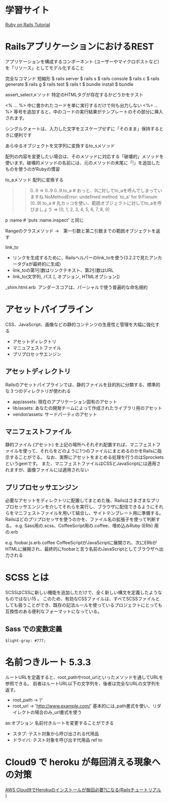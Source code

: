 # 学習サイト
[Ruby on Rails Tutorial](https://railstutorial.jp/)

# RailsアプリケーションにおけるREST
アプリケーションを構成するコンポーネント (ユーザーやマイクロポストなど) を「リソース」としてモデル化すること

完全なコマンド	短縮形
$ rails server	$ rails s
$ rails console	$ rails c
$ rails generate	$ rails g
$ rails test	$ rails t
$ bundle install	$ bundle

assert_selectメソッド
特定のHTMLタグが存在するかどうかをテスト

<% ... %>
中に書かれたコードを単に実行するだけで何も出力しない
<%= ... %>
等号を追加すると、中のコードの実行結果がテンプレートのその部分に挿入されます。

シングルクォートは、入力した文字をエスケープせずに「そのまま」保持するときに便利です

あらゆるオブジェクトを文字列に変換するto_sメソッド

配列の内容を変更したい場合は、そのメソッドに対応する「破壊的」メソッドを使います。破壊的メソッドの名前には、元のメソッドの末尾に「!」を追加したものを使うのがRubyの慣習

to_aメソッド
配列に変換する

>> 0..9
=> 0..9
>> 0..9.to_a              # おっと、9に対してto_aを呼んでしまっていますね
NoMethodError: undefined method `to_a' for 9:Fixnum
>> (0..9).to_a            # 丸カッコを使い、範囲オブジェクトに対してto_aを呼びましょう
=> [0, 1, 2, 3, 4, 5, 6, 7, 8, 9]

 p :name             # 'puts :name.inspect' と同じ

Rangeのクラスメソッド →　第一引数と第二引数までの範囲オブジェクトを返す

link_to
- リンクを生成するために、Railsヘルパーのlink_toを使う(3.2.2で見たアンカータグaが最終的に生成)
- link_toの第1引数はリンクテキスト、第2引数はURL
- link_to(文字列, パス [, オプション, HTMLオプション])

_shim.html.erb 
アンダースコアは、パーシャルで使う普遍的な命名規約

# アセットパイプライン
CSS、JavaScript、画像などの静的コンテンツの生産性と管理を大幅に強化する

- アセットディレクトリ
- マニュフェストファイル
- プリプロセッサエンジン

## アセットディレクトリ
Railsのアセットパイプラインでは、静的ファイルを目的別に分類する、標準的な３つのディレクトリが使われる
* app/assets: 現在のアプリケーション固有のアセット
* lib/assets: あなたの開発チームによって作成されたライブラリ用のアセット
* vendor/assets: サードパーティのアセット

## マニフェストファイル
静的ファイル (アセット) を上記の場所へそれぞれ配置すれば、マニフェストファイルを使って、それらをどのように1つのファイルにまとめるのかをRailsに指示することがでる。
なお、実際にアセットをまとめる処理を行うのはSprocketsというgemです。
また、マニフェストファイルはCSSとJavaScriptには適用されますが、画像ファイルには適用されない

## プリプロセッサエンジン
必要なアセットをディレクトリに配置してまとめた後、Railsはさまざまなプリプロセッサエンジンを介してそれらを実行し、ブラウザに配信できるようにそれらをマニフェストファイルを用いて結合し、サイトテンプレート用に準備する。
Railsはどのプリプロセッサを使うのかを、ファイル名の拡張子を使って判断する。
e.g. Sass用の.scss、CoffeeScript用の.coffee、埋め込みRuby (ERb) 用の.erb

e.g. foobar.js.erb.coffee
CoffeeScriptがJavaScriptに展開され、次にERbがHTMLに展開され、最終的にfoobarと言う名前のJavaScriptとしてブラウザへ出力される

# SCSS とは
SCSSはCSSに新しい機能を追加しただけで、全く新しい構文を定義したようなものではない15 。
このため、有効なCSSファイルは、すべてSCSSファイルとしても扱うことができ、既存の記法ルールを使っているプロジェクトにとっても互換性のある便利なフォーマットになっている。

## Sass での変数定義
```$light-gray: #777;```

# 名前つきルート 5.3.3
ルートURLを定義すると、root_pathやroot_urlといったメソッドを通してURLを参照できる。
前者はルートURL以下の文字列を、後者は完全なURLの文字列を返す。
- root_path -> ‘/‘
- root_url  -> 'http://www.example.com/'
基本的には_path書式を使い、リダイレクトの場合のみ_url書式を使う

as:オプション
名前付きルートを変更することができる

- スタブ: テスト対象から呼び出される代用品
- ドライバ: テスト対象を呼び出す代用品
ref to [](https://wa3.i-3-i.info/word14933.html)

# Cloud9 で heroku が毎回消える現象への対策
[AWS Cloud9でHerokuのインストールが毎回必要?になる(Railsチュートリアル )](https://qiita.com/bashinkei/items/c8d9bd1e622811e9c950)

